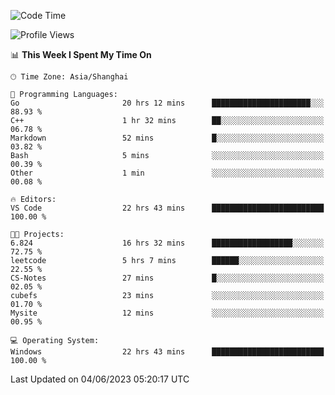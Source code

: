 <!--START_SECTION:waka-->
![Code Time](http://img.shields.io/badge/Code%20Time-966%20hrs%2054%20mins-blue)

![Profile Views](http://img.shields.io/badge/Profile%20Views-0-blue)

📊 **This Week I Spent My Time On** 

```text
🕑︎ Time Zone: Asia/Shanghai

💬 Programming Languages: 
Go                       20 hrs 12 mins      ██████████████████████░░░   88.93 % 
C++                      1 hr 32 mins        ██░░░░░░░░░░░░░░░░░░░░░░░   06.78 % 
Markdown                 52 mins             █░░░░░░░░░░░░░░░░░░░░░░░░   03.82 % 
Bash                     5 mins              ░░░░░░░░░░░░░░░░░░░░░░░░░   00.39 % 
Other                    1 min               ░░░░░░░░░░░░░░░░░░░░░░░░░   00.08 % 

🔥 Editors: 
VS Code                  22 hrs 43 mins      █████████████████████████   100.00 % 

🐱‍💻 Projects: 
6.824                    16 hrs 32 mins      ██████████████████░░░░░░░   72.75 % 
leetcode                 5 hrs 7 mins        ██████░░░░░░░░░░░░░░░░░░░   22.55 % 
CS-Notes                 27 mins             █░░░░░░░░░░░░░░░░░░░░░░░░   02.05 % 
cubefs                   23 mins             ░░░░░░░░░░░░░░░░░░░░░░░░░   01.70 % 
Mysite                   12 mins             ░░░░░░░░░░░░░░░░░░░░░░░░░   00.95 % 

💻 Operating System: 
Windows                  22 hrs 43 mins      █████████████████████████   100.00 % 
```


 Last Updated on 04/06/2023 05:20:17 UTC
<!--END_SECTION:waka-->